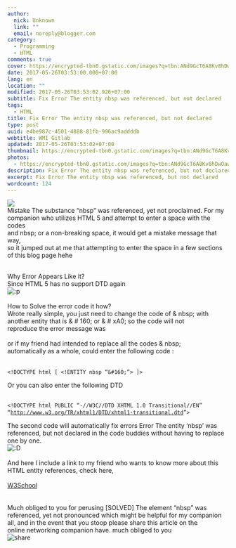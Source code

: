 ```yaml
---
author:
  nick: Unknown
  link: ""
  email: noreply@blogger.com
category:
  - Programming
  - HTML
comments: true
cover: https://encrypted-tbn0.gstatic.com/images?q=tbn:ANd9GcT6A8Kv8hDwOaw1oyNv0g8JghoA700vJYvtBk-2E4NgQss7ztfOGGt37brH
date: 2017-05-26T03:53:00.000+07:00
lang: en
location: ""
modified: 2017-05-26T03:53:02.926+07:00
subtitle: Fix Error The entity nbsp was referenced, but not declared
tags:
  - HTML
title: Fix Error The entity nbsp was referenced, but not declared
type: post
uuid: e4be987c-4501-4888-81fb-996ac9addddb
webtitle: WMI Gitlab
updated: 2017-05-26T03:53:02+07:00
thumbnail: https://encrypted-tbn0.gstatic.com/images?q=tbn:ANd9GcT6A8Kv8hDwOaw1oyNv0g8JghoA700vJYvtBk-2E4NgQss7ztfOGGt37brH
photos:
  - https://encrypted-tbn0.gstatic.com/images?q=tbn:ANd9GcT6A8Kv8hDwOaw1oyNv0g8JghoA700vJYvtBk-2E4NgQss7ztfOGGt37brH
description: Fix Error The entity nbsp was referenced, but not declared
excerpt: Fix Error The entity nbsp was referenced, but not declared
wordcount: 124
---
```


<p><img src="https://encrypted-tbn0.gstatic.com/images?q=tbn:ANd9GcT6A8Kv8hDwOaw1oyNv0g8JghoA700vJYvtBk-2E4NgQss7ztfOGGt37brH"><br>Mistake The substance “nbsp” was referenced, yet not proclaimed. For my<br>companion who utilizes HTML 5 and attempt to enter a space with the codes<br>and nbsp; or a non-breaking space, it would get a mistake message that way,<br>so it jumped out at me that attempting to enter the space in a few sections<br>of this blog page hehe<br><br></p><div></div><div>Why Error Appears Like it?</div>Since HTML 5 has no support DTD again<br><img alt=":p" id="6" src="https://lh5.googleusercontent.com/proxy/x0TjY0Zcm2N0NCrPyKGe5YCMF_OXYcl9wsLAu41JlhtQWAXNjvMMPv8kQIj9ETrDpdaUgir69wARHEVvijTFHnjRelkf34u5" title="Stick Out Tongue"><br><br><div>How to Solve the error code it how?</div>Wrote really simple, you just need to change the code of &amp; nbsp; with<br>another entity that is &amp; # 160; or &amp; # xA0; so the code will not<br>reproduce the error message was<br><br>or if my friend had intended to replace all the codes &amp; nbsp;<br>automatically as a whole, could enter the following code :<br><br><pre title="HTML"><code>&lt;!DOCTYPE html [ &lt;!ENTITY nbsp “&amp;#160;”&gt; ]&gt;</code> </pre>Or you can also enter the following DTD<br><br><pre title="HTML"><code>&lt;!DOCTYPE html PUBLIC “-//W3C//DTD XHTML 1.0 Transitional//EN” “<a href="http://www.w3.org/TR/xhtml1/DTD/xhtml1-transitional.dtd">http://www.w3.org/TR/xhtml1/DTD/xhtml1-transitional.dtd</a>”&gt;</code> </pre>The second code will automatically fix errors Error The entity ‘nbsp’ was<br>referenced, but not declared in the code buddies without having to replace<br>one by one.<br><img alt=":D" id="4" src="https://lh3.googleusercontent.com/proxy/ehVU90sYJ3iZLu1qUA_DI6euC6M84uJiYZbsqEACE9kGH1tp_CZXjxots139uXat_ZfHA1IbWd3sMtDOYNsdLk5dXmIBOLowdw" title="Big Grin"><br><br>And here I include a link to my friend who wants to know more about this<br>HTML entity references, check here,<br><a href="//webmanajemen.com/page/safelink.html?url=aHR0cHM6Ly90cmFuc2xhdGUuZ29vZ2xldXNlcmNvbnRlbnQuY29tL3RyYW5zbGF0ZV9jP2RlcHRoPTEmbnY9MSZydXJsPXRyYW5zbGF0ZS5nb29nbGUuY29tJnNsPWlkJnNwPW5tdDQmdGw9ZW4mdT1odHRwOi8vd3d3Lnczc2Nob29scy5jb20vaHRtbC9odG1sX2VudGl0aWVzLmFzcCZ1c2c9QUxrSnJoaWNxMWtYX1FyeUFDeWVVeFdvYUdiek8wN3hQUQ==" rel="nofollow noopener" target="_blank"><br>        W3School<br>    </a><br><br><div></div><div>Much obliged to you for perusing [SOLVED] The element “nbsp” was<br>referenced, yet not pronounced which might be helpful for my companion<br>all, and in the event that you stoop please share this article on the<br>online networking companion have. much obliged to you<br><img alt="share" src="https://lh5.googleusercontent.com/proxy/GDDdfbos8WNELmue07v4_sbOXp0pn9PSUPzt5oMX5NEJAOAO_kyG2_vZLbhgF69zJzWZSGjPtYhKyEzRlwjA2EMSdFj-pkqqQQNLow8"></div>
